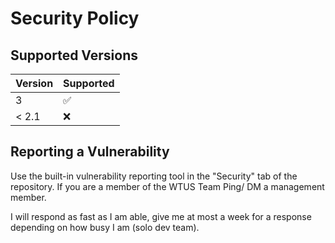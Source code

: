# Security Policy

## Supported Versions

| Version | Supported          |
| ------- | ------------------ |
| 3   | :white_check_mark: |
| < 2.1   | :x:                |

## Reporting a Vulnerability

Use the built-in vulnerability reporting tool in the "Security" tab of the repository. If you are a member of the WTUS Team Ping/ DM a management member.

I will respond as fast as I am able, give me at most a week for a response depending on how busy I am (solo dev team).
